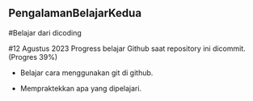 ## PengalamanBelajarKedua
#Belajar dari dicoding

#12 Agustus 2023
Progress belajar Github saat repository ini dicommit. (Progres 39%)

* Belajar cara menggunakan git di github.

* Mempraktekkan apa yang dipelajari.
